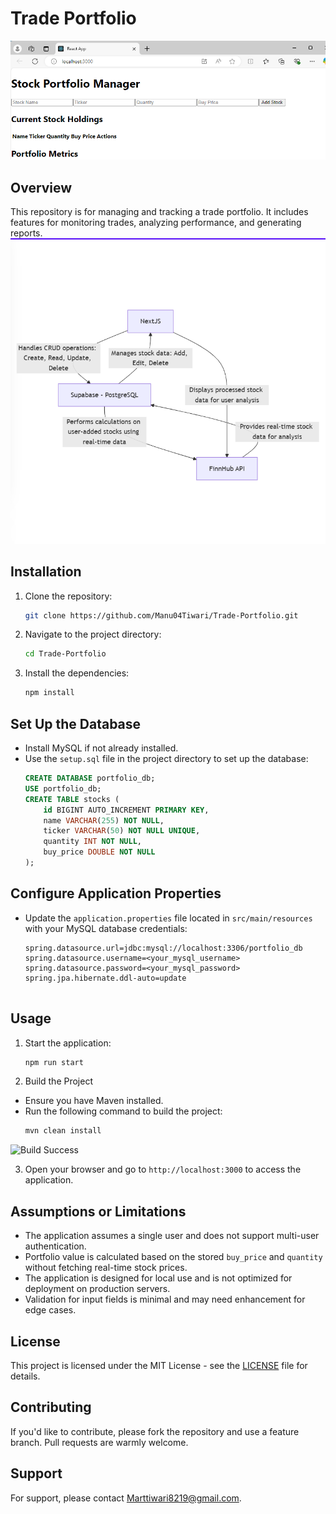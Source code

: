 # Trade Portfolio
![Trade Portfolio](https://github.com/Manu04Tiwari/Trade-Portfolio/blob/main/github%20front.png)
## Overview
This repository is for managing and tracking a trade portfolio. It includes features for monitoring trades, analyzing performance, and generating reports.
![Trade Portfolio](https://github.com/Manu04Tiwari/Trade-Portfolio/blob/main/StockAnalysisDiagram.png)
## Installation
1. Clone the repository:
   ```bash
   git clone https://github.com/Manu04Tiwari/Trade-Portfolio.git
   ```
2. Navigate to the project directory:
   ```bash
   cd Trade-Portfolio
   ```
3. Install the dependencies:
   ```bash
   npm install
   ```
## Set Up the Database

- Install MySQL if not already installed.
- Use the `setup.sql` file in the project directory to set up the database:
  ```sql
  CREATE DATABASE portfolio_db;
  USE portfolio_db;
  CREATE TABLE stocks (
      id BIGINT AUTO_INCREMENT PRIMARY KEY,
      name VARCHAR(255) NOT NULL,
      ticker VARCHAR(50) NOT NULL UNIQUE,
      quantity INT NOT NULL,
      buy_price DOUBLE NOT NULL
  );

## Configure Application Properties

- Update the `application.properties` file located in `src/main/resources` with your MySQL database credentials:
  ```properties
  spring.datasource.url=jdbc:mysql://localhost:3306/portfolio_db
  spring.datasource.username=<your_mysql_username>
  spring.datasource.password=<your_mysql_password>
  spring.jpa.hibernate.ddl-auto=update


## Usage
1. Start the application:
   ```bash
   npm run start
   ```
2. Build the Project

- Ensure you have Maven installed.
- Run the following command to build the project:
  ```bash
  mvn clean install
![Build Success](https://github.com/Manu04Tiwari/Trade-Portfolio/blob/main/nice.png)

3. Open your browser and go to `http://localhost:3000` to access the application.

## Assumptions or Limitations

- The application assumes a single user and does not support multi-user authentication.
- Portfolio value is calculated based on the stored `buy_price` and `quantity` without fetching real-time stock prices.
- The application is designed for local use and is not optimized for deployment on production servers.
- Validation for input fields is minimal and may need enhancement for edge cases.

## License
This project is licensed under the MIT License - see the [LICENSE](LICENSE) file for details.

## Contributing
If you'd like to contribute, please fork the repository and use a feature branch. Pull requests are warmly welcome.

## Support
For support, please contact [Marttiwari8219@gmail.com](mailto:Marttiwari8219@gmail.com).
